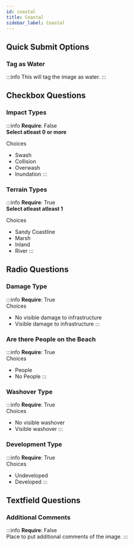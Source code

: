 ```yaml
---
id: coastal
title: Coastal
sidebar_label: Coastal
---
```


## Quick Submit Options

### Tag as Water

:::info
This will tag the image as water.
:::

## Checkbox Questions

### Impact Types

:::info
**Require**: False  
**Select atleast 0 or more**

Choices 
- Swash
- Collision
- Overwash
- Inundation
:::

### Terrain Types

:::info
**Require**: True  
**Select atleast atleast 1**

Choices 
- Sandy Coastline
- Marsh
- Inland
- River
:::

## Radio Questions

### Damage Type

:::info
**Require**: True  
Choices
- No visible damage to infrastructure
- Visible damage to infrastructure
:::

### Are there People on the Beach

:::info
**Require**: True  
Choices
- People
- No People
:::

### Washover Type

:::info
**Require**: True  
Choices
- No visible washover
- Visible washover
:::

### Development Type

:::info
**Require**: True  
Choices
- Undeveloped
- Developed
:::

## Textfield Questions

### Additional Comments
:::info
**Require**: False  
Place to put additional comments of the image.
:::